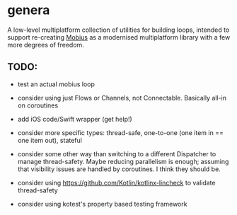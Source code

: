 # genera

A low-level multiplatform collection of utilities for building loops, intended to support re-creating [Mobius](https://github.com/spotify/mobius)
as a modernised multiplatform library with a few more degrees of freedom. 


TODO:
----

- test an actual mobius loop

- consider using just Flows or Channels, not Connectable. Basically all-in on coroutines
- add iOS code/Swift wrapper (get help!)
- consider more specific types: thread-safe, one-to-one (one item in == one item out), stateful
- consider some other way than switching to a different Dispatcher to manage thread-safety. Maybe reducing
  parallelism is enough; assuming that visibility issues are handled by coroutines. I think they should be.
- consider using https://github.com/Kotlin/kotlinx-lincheck to validate thread-safety
- consider using kotest's property based testing framework
